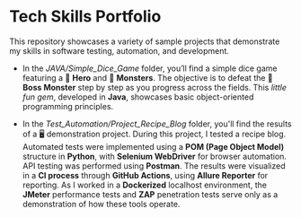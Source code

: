 # Tech Skills Portfolio

This repository showcases a variety of sample projects that demonstrate my skills in software testing, automation, and development.

- In the *JAVA/Simple_Dice_Game* folder, you’ll find a simple dice game featuring a 🦸 **Hero** and 🐲 **Monsters**. The objective is to defeat the 👹 **Boss Monster** step by step as you progress across the fields. This *little fun gem*, developed in **Java**, showcases basic object-oriented programming principles.

- In the *Test_Automation/Project_Recipe_Blog* folder, you'll find the results of a 🖥️ demonstration project. During this project, I tested a recipe blog. Automated tests were implemented using a **POM (Page Object Model)** structure in **Python**, with **Selenium WebDriver** for browser automation. API testing was performed using **Postman**. The results were visualized in a **CI process** through **GitHub Actions**, using **Allure Reporter** for reporting. As I worked in a **Dockerized** localhost environment, the **JMeter** performance tests and **ZAP** penetration tests serve only as a demonstration of how these tools operate.
